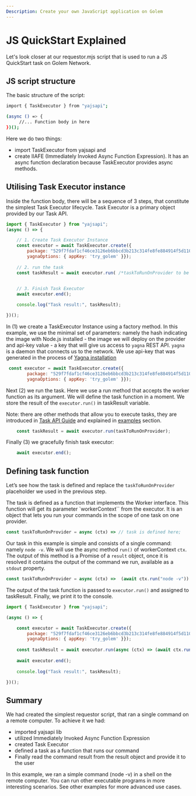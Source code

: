 ```yaml
---
Description: Create your own JavaScript application on Golem
---
```


# JS QuickStart Explained

Let's look closer at our requestor.mjs script that is used to run a JS QuickStart task on Golem Network.

## JS script structure

The basic structure of the script:

```bash
import { TaskExecutor } from "yajsapi";

(async () => {
     //... Function body in here 
})();
```

Here we do two things:

* import TaskExecutor from yajsapi and 
* create IIAFE (Immediately Invoked Async Function Expression). It has an async function declaration because TaskExecutor provides async methods.


## Utilising Task Executor instance

Inside the function body, there will be a sequence of 3 steps, that constitute the simplest Task Executor lifecycle. Task Executor is a primary object provided by our Task API.  

```js
import { TaskExecutor } from "yajsapi";
(async () => {

    // 1. Create Task Executor Instance
    const executor = await TaskExecutor.create({
        package: "529f7fdaf1cf46ce3126eb6bbcd3b213c314fe8fe884914f5d1106d4",    
        yagnaOptions: { appKey: 'try_golem' }});
    
    // 2. run the task
    const taskResult = await executor.run( /*taskToRunOnProvider to be provided here */);

    
    // 3. Finish Task Executor
    await executor.end();

    console.log("Task result:", taskResult);

})();
```

In (1) we create a TaskExecutor Instance using a factory method. In this example, we use the minimal set of parameters: namely the hash indicating the image with Node.js installed - the image we will deploy on the provider and api-key value - a key that will give us access to `yagna` REST API. `yagna` is a daemon that connects us to the network. 
We use api-key that was generated in the process of [Yagna installation](/docs/creators/javascript/examples/tools/yagna-installation-for-requestors)

```js
 const executor = await TaskExecutor.create({
        package: "529f7fdaf1cf46ce3126eb6bbcd3b213c314fe8fe884914f5d1106d4",    
        yagnaOptions: { appKey: 'try_golem' }});
```

Next (2) we run the task. Here we use a run method that accepts the worker function as its argument. We will define the task function in a moment. We store the result of the `executor.run()` in taskResult variable. 

Note: there are other methods that allow you to execute tasks, they are introduced in [Task API Guide](/docs/creators/javascript/guides/task-model) and explained in [examples](/docs/creators/javascript/examples/index) section.


```js
    const taskResult = await executor.run(taskToRunOnProvider);
```

Finally (3) we gracefully finish task executor:

```js
    await executor.end();
```


## Defining task function

Let’s see how the task is defined and replace the `taskToRunOnProvider` placeholder we used in the previous step.

The task is defined as a function that implements the Worker interface. This function will get its parameter `workerContext`` from the executor. It is an object that lets you run your commands in the scope of one task on one provider. 

```js
const taskToRunOnProvider = async (ctx) => // task is defined here;
```

Our task in this example is simple and consists of a single command: namely `node -v`. We will use the async method `run()` of workerContext `ctx`. The output of this method is a Promise of a `result` object, once it is resolved it contains the output of the command we run, available as a `stdout` property.

```js
const taskToRunOnProvider = async (ctx) =>  (await ctx.run("node -v")).stdout;
```

The output of the task function is passed to `executor.run()` and assigned to taskResult. 
Finally, we print it to the console.


```js
import { TaskExecutor } from "yajsapi";

(async () => {

    const executor = await TaskExecutor.create({
        package: "529f7fdaf1cf46ce3126eb6bbcd3b213c314fe8fe884914f5d1106d4",    
        yagnaOptions: { appKey: 'try_golem' }});
    
    const taskResult = await executor.run(async (ctx) => (await ctx.run("node -v")).stdout);
    
    await executor.end();
    
    console.log("Task result:", taskResult);

})();
```

## Summary

We had created the simplest requestor script, that ran a single command on a remote computer. 
To achieve it we had:

* imported yajsapi lib
* utilized Immediately Invoked Async Function Expression
* created Task Executor
* defined a task as a function that runs our command
* Finally read the command result from the result object and provide it to the user


In this example, we ran a simple command (node -v) in a shell on the remote computer. You can run other executable programs in more interesting scenarios. See other examples for more advanced use cases.

